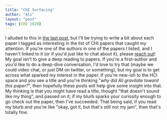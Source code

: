 ```yaml
---
title: "CHI Surfacing"
author: "Ali"
layout: "post"
tags: [CHI 2020]
---
```


I alluded to this in [the last post], but I'll be trying to write a bit about each paper I tagged as interesting in the list of CHI papers that caught my attention.
If you're one of the authors in one of the papers I listed, and I haven't linked to it (or if you'd just like to chat about it), please [reach out][contact]!
My goal isn't to give a deep reading to papers. If you're a first-author and you'd like to do a deep-dive conversation, I'd love to try that (maybe we could video chat, or just DM on twitter, or something), but my goal is to get across what sparked my interest in the paper. If you're new-ish to the HCI space and you see a title and you're thinking "*why did Ali gravitate toward this paper?*", then hopefully these posts will help give some insight into that.
My thinking is that you might have read a title, thought "that doesn't sound like my thing", and passed on it; if my blurb sparks your curiosity enough to go check out the paper, then I've succeeded.
That being said, if you read my blurb and you're like "okay, got it, but that's still not my jam", then that's totally fine.


[the last post]: /blog/chi-2020-reading-list
[contact]: /contact
